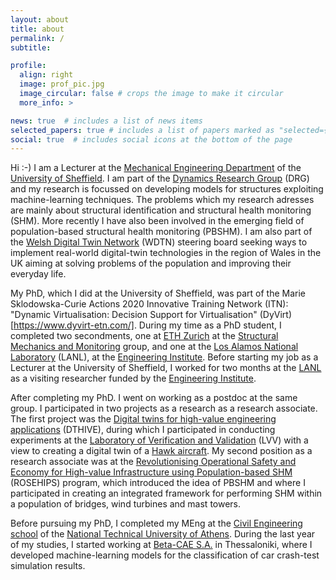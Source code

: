 ```yaml
---
layout: about
title: about
permalink: /
subtitle:

profile:
  align: right
  image: prof_pic.jpg
  image_circular: false # crops the image to make it circular
  more_info: >

news: true  # includes a list of news items
selected_papers: true # includes a list of papers marked as "selected={true}"
social: true  # includes social icons at the bottom of the page
---
```


Hi :-) I am a Lecturer at the [Mechanical Engineering Department](https://www.sheffield.ac.uk/mecheng) of the [University of Sheffield](https://www.sheffield.ac.uk). I am part of the [Dynamics Research Group](https://drg.ac.uk/) (DRG) and my research is focussed on developing models for structures exploiting machine-learning techniques. The problems which my research adresses are mainly about structural identification and structural health monitoring (SHM). More recently I have also been involved in the emerging field of population-based structural health monitoring (PBSHM). I am also part of the [Welsh Digital Twin Network](https://wdtn.cymru/) (WDTN) steering board seeking ways to implement real-world digital-twin technologies in the region of Wales in the UK aiming at solving problems of the population and improving their everyday life.

My PhD, which I did at the University of Sheffield, was part of the Marie Sklodowska-Curie Actions 2020 Innovative Training Network (ITN): "Dynamic Virtualisation: Decision Support for Virtualisation" (DyVirt)[https://www.dyvirt-etn.com/]. During my time as a PhD student, I completed two secondments, one at [ETH Zurich](https://ethz.ch/en.html) at the [Structural Mechanics and Monitoring](https://chatzi.ibk.ethz.ch/) group, and one at the [Los Alamos National Laboratory](https://www.lanl.gov/) (LANL), at the [Engineering Institute](https://www.lanl.gov/projects/national-security-education-center/engineering/). Before starting my job as a Lecturer at the University of Sheffield, I worked for two months at the [LANL](https://www.lanl.gov/) as a visiting researcher funded by the [Engineering Institute](https://www.lanl.gov/projects/national-security-education-center/engineering/).

After completing my PhD. I went on working as a postdoc at the same group. I participated in two projects as a research as a research associate. The first project was the [Digital twins for high-value engineering applications](https://www.turing.ac.uk/research/research-projects/digital-twins-high-value-engineering-applications-dthive) (DTHIVE), during which I participated in conducting experiments at the [Laboratory of Verification and Validation](https://lvv.ac.uk/) (LVV) with a view to creating a digital twin of a [Hawk aircraft](https://lvv.ac.uk/explore-3d). My second position as a research associate was at the [Revolutionising Operational Safety and Economy for High-value Infrastructure using Population-based SHM](https://pbshm.ac.uk/) (ROSEHIPS) program, which introduced the idea of PBSHM and where I participated in creating an integrated framework for performing SHM within a population of bridges, wind turbines and mast towers.

Before pursuing my PhD, I completed my MEng at the [Civil Engineering school](http://www.civil.ntua.gr/) of the [National Technical University of Athens](https://www.ntua.gr/en/). During the last year of my studies, I started working at [Beta-CAE S.A.](https://www.beta-cae.com/) in Thessaloniki, where I developed machine-learning models for the classification of car crash-test simulation results.
